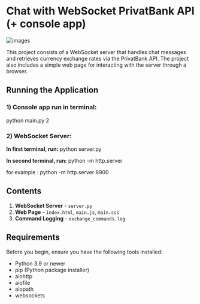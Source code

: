 # Chat with WebSocket PrivatBank API (+ console app)

![images](https://github.com/user-attachments/assets/01a187fe-96f9-4bfa-9fb5-a2567a333c90)


This project consists of a WebSocket server that handles chat messages and retrieves currency exchange rates via the PrivatBank API. The project also includes a simple web page for interacting with the server through a browser.

## **Running the Application**

### 1) Console app run in terminal:
python main.py 2

### 2) WebSocket Server:
**In first terminal, run:**
python server.py

**In second terminal, run:**
python -m http.server <you port>

for example : python -m http.server 8900

## **Contents**

1. **WebSocket Server** - `server.py`
2. **Web Page** - `index.html`, `main.js`, `main.css`
3. **Command Logging** - `exchange_commands.log`

## **Requirements**

Before you begin, ensure you have the following tools installed:
- Python 3.9 or newer
- pip (Python package installer)
- aiohttp
- aiofile
- aiopath
- websockets
